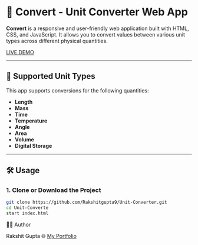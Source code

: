 # 🔄 Convert - Unit Converter Web App

**Convert** is a responsive and user-friendly web application built with HTML, CSS, and JavaScript. It allows you to convert values between various unit types across different physical quantities.

[LIVE DEMO](https://rakshitgupta9.github.io/Unit-Converter/)

---

## 📏 Supported Unit Types

This app supports conversions for the following quantities:

- **Length**
- **Mass**
- **Time**
- **Temperature**
- **Angle**
- **Area**
- **Volume**
- **Digital Storage**

---

## 🛠️ Usage

### 1. Clone or Download the Project

```bash
git clone https://github.com/Rakshitgupta9/Unit-Converter.git
cd Unit-Converte
start index.html 
```

👨‍💻 Author

Rakshit Gupta
🌐 [My Portfolio](https://github.com/Rakshitgupta9/)

